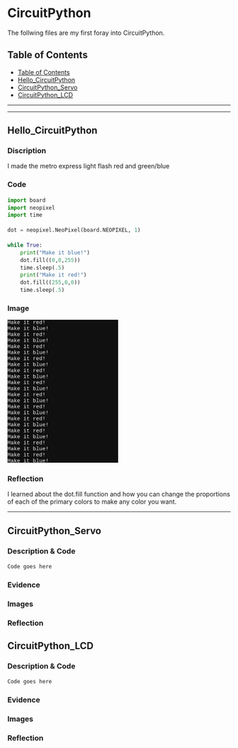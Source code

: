 # CircuitPython
 The follwing files are my first foray into CircuitPython.
## Table of Contents
* [Table of Contents](#TableOfContents)
* [Hello_CircuitPython](#Hello_CircuitPython)
* [CircuitPython_Servo](#CircuitPython_Servo)
* [CircuitPython_LCD](#CircuitPython_LCD)
---

---


## Hello_CircuitPython

### Discription

I made the metro express light flash red and green/blue

### Code
```python
import board
import neopixel
import time

dot = neopixel.NeoPixel(board.NEOPIXEL, 1)

while True:
    print("Make it blue!")
    dot.fill((0,0,255))
    time.sleep(.5)
    print("Make it red!")
    dot.fill((255,0,0))
    time.sleep(.5)
```
### Image

<img src="https://github.com/llemarr42/CircuitPython/blob/main/hello%20circuitpython.png?raw=true" width="250">

### Reflection

I learned about the dot.fill function and how you can change the proportions of each of the primary colors to make any color you want.

---

## CircuitPython_Servo

### Description & Code

```python
Code goes here

```

### Evidence

### Images

### Reflection


## CircuitPython_LCD

### Description & Code

```python
Code goes here

```

### Evidence

### Images

### Reflection
